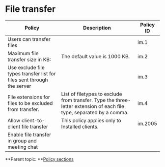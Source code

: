 # File transfer 

|Policy|Description|Policy ID|
|------|-----------|---------|
|Users can transfer files| |im.1|
|Maximum file transfer size in KB:|The default value is 1000 KB.|im.2|
|Use exclude file types transfer list for files sent through the server| |im.3|
|File extensions for files to be excluded from transfer.|List of filetypes to exclude from transfer. Type the three-letter extension of each file type, separated by a comma.|im.4|
|Allow client-to-client file transfer|This policy applies only to Installed clients.| im.2005|
|Enable file transfer in group and meeting chat| | |

**Parent topic:   **[Policy sections](adminui_policy_sections.md)


